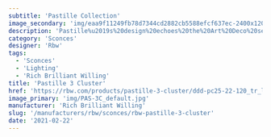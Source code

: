 ```yaml
---
subtitle: 'Pastille Collection'
image_secondary: 'img/eaa9f11249fb78d7344cd2882cb5588efcf637ec-2400x1200.png'
description: 'Pastille%u2019s%20design%20echoes%20the%20Art%20Deco%20sensibilities%20of%20Old%20Hollywood.%20The%20collection%20offers%20mix-and-match%20options%20for%20custom%20installation%2C%20including%20either%20a%20droplet%20profile%20or%20faceted%20pattern%20for%20the%20glass%20globe%2C%20with%20various%20finishes%20for%20an%20accent%20ring%20or%20backplate.'
category: 'Sconces'
designer: 'Rbw'
tags:
  - 'Sconces'
  - 'Lighting'
  - 'Rich Brilliant Willing'
title: 'Pastille 3 Cluster'
href: 'https://rbw.com/products/pastille-3-cluster/ddd-pc25-22-120_tr_line-ip20'
image_primary: 'img/PAS-3C_default.jpg'
manufacturer: 'Rich Brilliant Willing'
slug: '/manufacturers/rbw/sconces/rbw-pastille-3-cluster'
date: '2021-02-22'
---
```

